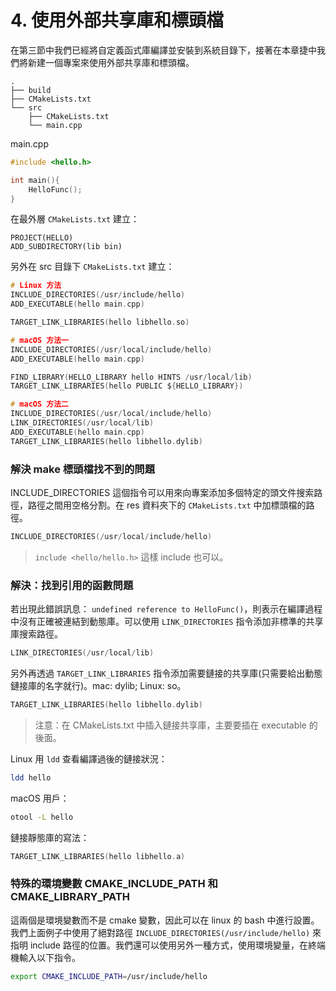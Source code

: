 # 4. 使用外部共享庫和標頭檔
在第三節中我們已經將自定義函式庫編譯並安裝到系統目錄下，接著在本章捷中我們將新建一個專案來使用外部共享庫和標頭檔。

```
.
├── build
├── CMakeLists.txt
└── src
    ├── CMakeLists.txt
    └── main.cpp
```

main.cpp

```cpp
#include <hello.h>

int main(){
	HelloFunc();
}
```

在最外層 `CMakeLists.txt` 建立：
```
PROJECT(HELLO)
ADD_SUBDIRECTORY(lib bin)
```

另外在 src 目錄下 `CMakeLists.txt` 建立：

```c
# Linux 方法
INCLUDE_DIRECTORIES(/usr/include/hello)
ADD_EXECUTABLE(hello main.cpp)

TARGET_LINK_LIBRARIES(hello libhello.so)
```

```c
# macOS 方法一
INCLUDE_DIRECTORIES(/usr/local/include/hello)
ADD_EXECUTABLE(hello main.cpp)

FIND_LIBRARY(HELLO_LIBRARY hello HINTS /usr/local/lib)
TARGET_LINK_LIBRARIES(hello PUBLIC ${HELLO_LIBRARY})
```

```c
# macOS 方法二
INCLUDE_DIRECTORIES(/usr/local/include/hello)
LINK_DIRECTORIES(/usr/local/lib)
ADD_EXECUTABLE(hello main.cpp)
TARGET_LINK_LIBRARIES(hello libhello.dylib)
```

### 解決 make 標頭檔找不到的問題
INCLUDE_DIRECTORIES 這個指令可以用來向專案添加多個特定的頭文件搜索路徑，路徑之間用空格分割。在 res 資料夾下的 `CMakeLists.txt` 中加標頭檔的路徑。

```c
INCLUDE_DIRECTORIES(/usr/local/include/hello)
```

> `include <hello/hello.h>`  這樣 include 也可以。

### 解決：找到引用的函數問題

若出現此錯誤訊息： `undefined reference to HelloFunc()`，則表示在編譯過程中沒有正確被連結到動態庫。可以使用 `LINK_DIRECTORIES` 指令添加非標準的共享庫搜索路徑。
 
```c
LINK_DIRECTORIES(/usr/local/lib)
```

另外再透過 `TARGET_LINK_LIBRARIES` 指令添加需要鏈接的共享庫(只需要給出動態鏈接庫的名字就行)。mac: dylib; Linux: so。

```c
TARGET_LINK_LIBRARIES(hello libhello.dylib)
```

> 注意：在 CMakeLists.txt 中插入鏈接共享庫，主要要插在 executable 的後面。

Linux 用 `ldd` 查看編譯過後的鏈接狀況：

```sh
ldd hello
```

macOS 用戶：
```sh
otool -L hello
```


鏈接靜態庫的寫法：
```c
TARGET_LINK_LIBRARIES(hello libhello.a)
```

### 特殊的環境變數 CMAKE_INCLUDE_PATH 和 CMAKE_LIBRARY_PATH
這兩個是環境變數而不是 cmake 變數，因此可以在 linux 的 bash 中進行設置。我們上面例子中使用了絕對路徑 `INCLUDE_DIRECTORIES(/usr/include/hello)` 來指明 include 路徑的位置。我們還可以使用另外一種方式，使用環境變量，在終端機輸入以下指令。

```sh
export CMAKE_INCLUDE_PATH=/usr/include/hello
```



